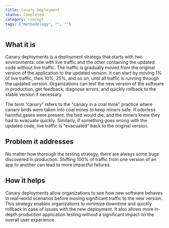 ```yaml
---
title: Canary Deployment
status: Completed
category: concept
tags: ["methodology", "", ""]
---
```


## What it is

Canary deployments is a deployment strategy that starts with two environments: 
one with live traffic and the other containing the updated code without live traffic. 
The traffic is gradually moved from the original version of the application to the updated version. 
It can start by moving 1% of live traffic, then 10%, 25%, and so on, 
until all traffic is running through the updated version. 
Organizations can test the new version of the software in production, get feedback, 
diagnose errors, and quickly rollback to the stable version if necessary.  

The term “canary” refers to the "canary in a coal mine" practice 
where canary birds were taken into coal mines to keep miners safe. 
If odorless harmful gases were present, the bird would die, and the miners knew they had to evacuate quickly. 
Similarly, if something goes wrong with the updated code, live traffic is "evacuated" back to the original version. 

## Problem it addresses

No matter how thorough the testing strategy, there are always some bugs discovered in production. 
Shifting 100% of traffic from one version of an app to another can lead to more impactful failures.

## How it helps

Canary deployments allow organizations to see how new software behaves in real-world scenarios 
before moving significant traffic to the new version. 
This strategy enables organizations to minimize downtime and quickly rollback in case of issues with the new deployment. 
It also allows more in-depth production application testing without a significant impact on the overall user experience.
